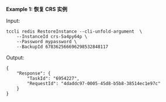 **Example 1: 恢复 CRS 实例**



Input: 

```
tccli redis RestoreInstance --cli-unfold-argument  \
    --InstanceId crs-5a4py64p \
    --Password mypassword \
    --BackupId 678362566696298532848117
```

Output: 
```
{
    "Response": {
        "TaskId": "6954227",
        "RequestId": "4daddc97-0005-45d8-b5b8-38514ec1e97c"
    }
}
```


